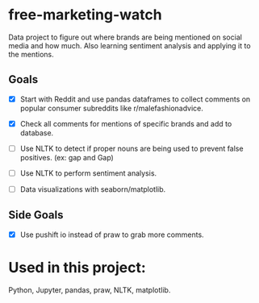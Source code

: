 # free-marketing-watch
Data project to figure out where brands are being mentioned on social media and how much. 
Also learning sentiment analysis and applying it to the mentions.

## Goals
- [x] Start with Reddit and use pandas dataframes to collect comments on popular consumer subreddits like r/malefashionadvice.
- [x] Check all comments for mentions of specific brands and add to database.
- [ ] Use NLTK to detect if proper nouns are being used to prevent false positives. (ex: gap and Gap)
- [ ] Use NLTK to perform sentiment analysis.
- [ ] Data visualizations with seaborn/matplotlib.


## Side Goals
- [x] Use pushift io instead of praw to grab more comments.
# Used in this project:
Python, Jupyter, pandas, praw, NLTK, matplotlib.